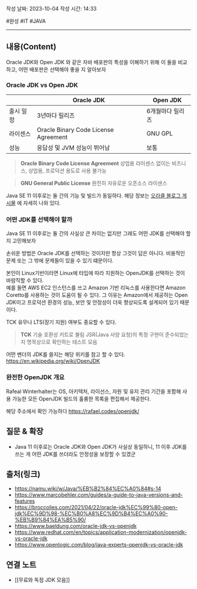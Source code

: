 작성 날짜: 2023-10-04
작성 시간: 14:33

#완성 #IT #JAVA 

----
## 내용(Content)
Oracle JDK와 Open JDK 와 같은 자바 배포판의 특성을 이해하기 위해 이 둘을 비교하고,  어떤 배포판은 선택해야 좋을 지 알아보자

### Oracle JDK vs Open JDK
|             | Oracle JDK                           | Open JDK         |
| ----------- | ------------------------------------ | ---------------- |
| 출시 일정   | 3년마다 릴리즈                       | 6개월마다 릴리즈 |
| 라이센스    | Oracle Binary Code License Agreement | GNU GPL          |
| 성능        | 응답성 및 JVM 성능이 뛰어남          | 보통             |

> **Oracle Binary Code License Agreement**
> 상업용 라이센스 없이는 비즈니스, 상업용, 프로덕션 용도로 사용 불가능

> **GNU General Public License**
> 완전히 자유로운 오픈소스 라이센스


Java SE 11 이후로는 둘 간의 기능 및 빌드가 동일하다.  해당 정보는 [오라클 블로그 게시물](https://blogs.oracle.com/java/post/oracle-jdk-releases-for-java-11-and-later) 에 자세히 나와 있다.

### 어떤 JDK를 선택해야 할까

Java SE 11 이후로는 둘 간의 사실상 큰 차이는 없지만 그래도 어떤 JDK를 선택해야 할지 고민해보자

손쉬운 방법은 Oracle JDK를 선택하는 것이지만 항상 그것이 답은 아니다. 비용적인 문제 또는 그 밖에 문제들이 있을 수 있기 떄문이다.

본인이 Linux기반이라면 Linux에 타입에 따라 지원하는 OpenJDK를 선택하는 것이 바람직할 수 있다.  
예를 들면 AWS EC2 인스턴스를 쓰고 Amazon 기반 리눅스를 사용한다면 Amazon Coretto를 사용하는 것이 도움이 될 수 있다. 그 이유는 Amazon에서 제공하는 Open JDK이고 프로덕션 환경의 성능, 보안 및 안정성이 더욱 향상되도록 설계되어 있기 때문이다.

TCK 유무나 LTS(장기 지원) 여부도 중요할 수 있다. 

> **TCK**
> 기술 호환성 키트로 불림
> JSR(Java 사양 요청)의 특정 구현이 준수되었는지 명목상으로 확인하는 테스트 모음

어떤 벤더의 JDK를 쓸지는 해당 위키를 참고 할 수 있다. https://en.wikipedia.org/wiki/OpenJDK

### 완전한 OpenJDK 개요
Rafeal Winterhalter는 OS, 아키텍처, 라이선스, 자원 및 유지 관리 기간을 포함해 사용 가능한 모든 OpenJDK 빌드의 훌륭한 목록을 편집해서 제공한다.

해당 주소에서 확인 가능하다 https://rafael.codes/openjdk/

## 질문 & 확장
-  Java 11 이후로는 Oracle JDK와 Open JDK가 사실상 동일하니, 11 이후 JDK를 쓰는 게 어떤 JDK를 쓰더라도 안정성을 보장할 수 있겠군

## 출처(링크)
- https://namu.wiki/w/Java/%EB%B2%84%EC%A0%84#s-14
- https://www.marcobehler.com/guides/a-guide-to-java-versions-and-features
- https://broccolies.com/2021/04/22/oracle-jdk%EC%99%80-open-jdk%EC%9D%98-%EC%B0%A8%EC%9D%B4%EC%A0%90-%EB%B9%84%EA%B5%90/
- https://www.baeldung.com/oracle-jdk-vs-openjdk
- https://www.redhat.com/en/topics/application-modernization/openjdk-vs-oracle-jdk
- https://www.openlogic.com/blog/java-experts-openjdk-vs-oracle-jdk
## 연결 노트
- [[무료와 독점 JDK 모음]]









